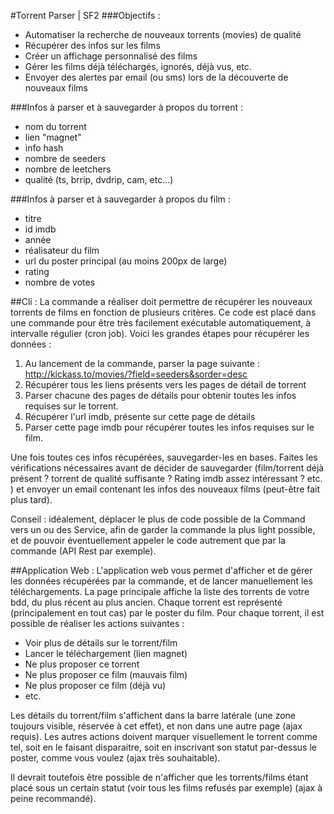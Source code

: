 #Torrent Parser | SF2
###Objectifs :
- Automatiser la recherche de nouveaux torrents (movies) de qualité
- Récupérer des infos sur les films
- Créer un affichage personnalisé des films
- Gérer les films déjà téléchargés, ignorés, déjà vus, etc.
- Envoyer des alertes par email (ou sms) lors de la découverte de nouveaux films

###Infos à parser et à sauvegarder à propos du torrent :
- nom du torrent
- lien "magnet"
- info hash
- nombre de seeders
- nombre de leetchers
- qualité (ts, brrip, dvdrip, cam, etc...)

###Infos à parser et à sauvegarder à propos du film :
- titre
- id imdb
- année
- réalisateur du film
- url du poster principal (au moins 200px de large)
- rating
- nombre de votes

##Cli :
La commande a réaliser doit permettre de récupérer les nouveaux torrents de films en fonction de plusieurs critères. Ce code est placé dans une commande pour être très facilement exécutable automatiquement, à intervalle régulier (cron job).
Voici les grandes étapes pour récupérer les données :
1. Au lancement de la commande, parser la page suivante :
http://kickass.to/movies/?field=seeders&sorder=desc
2. Récupérer tous les liens présents vers les pages de détail de torrent
3. Parser chacune des pages de détails pour obtenir toutes les infos requises sur le torrent.
4. Récupérer l'url imdb, présente sur cette page de détails
5. Parser cette page imdb pour récupérer toutes les infos requises sur le film.

Une fois toutes ces infos récupérées, sauvegarder-les en bases. Faites les vérifications nécessaires avant de décider de sauvegarder (film/torrent déjà présent ? torrent de qualité suffisante ? Rating imdb assez intéressant ? etc. ) et envoyer un email contenant les infos des nouveaux films (peut-être fait plus tard).

Conseil : idéalement, déplacer le plus de code possible de la Command vers un ou des Service, afin de garder la commande la plus light possible, et de pouvoir éventuellement appeler le code autrement que par la commande (API Rest par exemple).

##Application Web :
L'application web vous permet d'afficher et de gérer les données récupérées par la commande, et de lancer manuellement les téléchargements.
La page principale affiche la liste des torrents de votre bdd, du plus récent au plus ancien. Chaque torrent est représenté (principalement en tout cas) par le poster du film.
Pour chaque torrent, il est possible de réaliser les actions suivantes :
- Voir plus de détails sur le torrent/film
- Lancer le téléchargement (lien magnet)
- Ne plus proposer ce torrent
- Ne plus proposer ce film (mauvais film)
- Ne plus proposer ce film (déjà vu)
- etc.

Les détails du torrent/film s'affichent dans la barre latérale (une zone toujours visible, réservée à cet effet), et non dans une autre page (ajax requis).
Les autres actions doivent marquer visuellement le torrent comme tel, soit en le faisant disparaitre, soit en inscrivant son statut par-dessus le poster, comme vous voulez (ajax très souhaitable).

Il devrait toutefois être possible de n'afficher que les torrents/films étant placé sous un certain statut (voir tous les films refusés par exemple) (ajax à peine recommandé).
